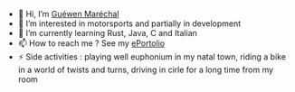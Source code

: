- 👋 Hi, I’m [Guéwen Maréchal](https://github.com/marechalg/)
- 👀 I’m interested in motorsports and partially in development
- 🌱 I’m currently learning Rust, Java, C and Italian
- 📫 How to reach me ? See my [ePortolio](http://www.guewen-marechal.ovh:8000/)
- ⚡ Side activities : playing well euphonium in my natal town, riding a bike in a world of twists and turns, driving in cirle for a long time from my room
